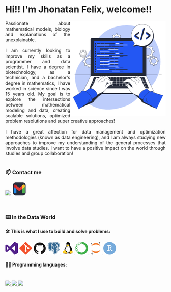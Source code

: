 <h1> Hi!! I'm Jhonatan Felix, welcome!! </h1>

<img align="right" alt="'Hand coding concept illustration' created by storyset - www.freepik.com" height="300" src="https://raw.githubusercontent.com/CleverGnd/skill-icons-news/main/img/github_profile.png">

<p align="justify"> Passionate about mathematical models, biology and explanations of the unexplainable.
    <br>
    <br>
    I am currently looking to improve my skills as a programmer and data scientist. I have a degree in biotechnology, as a technician, and a bachelor's degree in mathematics, I have worked in science since I was 15 years old. My goal is to explore the intersections between mathematical modeling and data, creating scalable solutions, optimized problem resolutions and super creative approaches!
    <br>
    <br>
    I have a great affection for data management and optimization methodologies (known as data engineering), and I am always studying new approaches to improve my understanding of the general processes that involve data studies. I want to have a positive impact on the world through studies and group collaboration!
    <br>
    <br>
    
</p>

<h3 align="left">📫 Contact me</h3>
<p align="left">
    <a href="https://github.com/JhonatanFelix" alt="GitHub Repositories" target="_blank">
    <img src="https://skillicons.dev/icons?i=linkedin" height="40" /></a>
    <a href="mailto:jhonatan.ramosfelix@agroparistech.fr" alt="Gmail">
    <img src="https://raw.githubusercontent.com/CleverGnd/skill-icons-news/77bb52e7ed724e437c488792dfa94146f6d48f11/icons/Gmail-Dark.svg" height="40"/></a></p>
<br>

<h3 align="left">⌨️ In the Data World</h3>

<h4 align="left">🛠️ This is what I use to build and solve problems:</h4>

<a href="https://github.com/JhonatanFelix?tab=repositories" alt="GitHub Repositories" target="_blank"> 
    <img src="https://raw.githubusercontent.com/devicons/devicon/master/icons/visualstudio/visualstudio-plain.svg" height="40" />
    <img src="https://raw.githubusercontent.com/devicons/devicon/master/icons/git/git-plain.svg" height="40"/>
    <img src="https://raw.githubusercontent.com/devicons/devicon/master/icons/github/github-original.svg" height="40"/>
    <img src="https://raw.githubusercontent.com/devicons/devicon/master/icons/postgresql/postgresql-plain.svg" height="40"/>
    <img src="https://raw.githubusercontent.com/devicons/devicon/master/icons/linux/linux-original.svg" height="40"/>
    <img src="https://raw.githubusercontent.com/devicons/devicon/master/icons/anaconda/anaconda-original.svg" height="40"/>
    <img src="https://raw.githubusercontent.com/devicons/devicon/master/icons/jupyter/jupyter-original.svg" height="40"/>
    <img src="https://raw.githubusercontent.com/devicons/devicon/master/icons/rstudio/rstudio-original.svg" height="40"/>
</a>
<br>


<h4 align="left">👩‍💻 Programming languages:</h4>

<a href="https://github.com/JhonatanFelix?tab=repositories" alt="GitHub Repositories" target="_blank">
        <img src="https://skillicons.dev/icons?i=python,r,c&perline=5" height="40" />
<a href="https://github.com/JhonatanFelix?tab=repositories" alt="GitHub Repositories" target="_blank">
    <img src="https://skillicons.dev/icons?i=cpp&perline=5" height="40" />
<a href="https://github.com/JhonatanFelix?tab=repositories" alt="GitHub Repositories" target="_blank">
    <i class="fas fa-database" style="font-size:40px;"></i>
    <a href="https://github.com/JhonatanFelix?tab=repositories" alt="GitHub Repositories" target="_blank">
    <img src="https://skillicons.dev/icons?i=fortran&perline=5" height="40" />
</a>
</a>
</a>
    <br>


